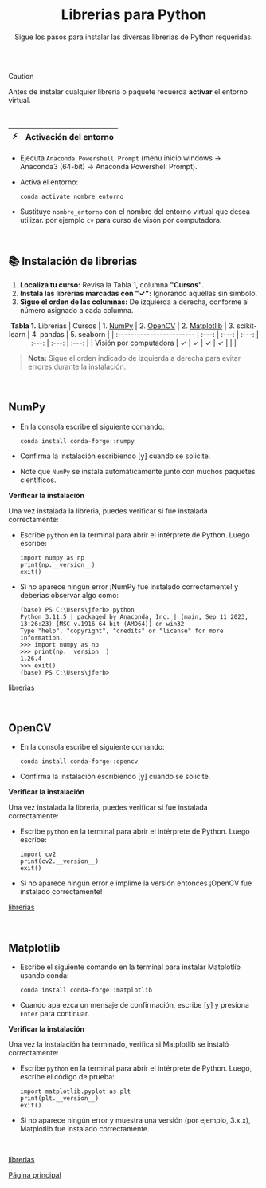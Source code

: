 <div  align="center">
    
# Librerias para Python

Sigue los pasos para instalar las diversas librerias de Python requeridas.

</div>

<br/>
<br/>

> [!CAUTION]
> Antes de instalar cualquier libreria o paquete recuerda **activar** el entorno virtual.

<br/>

| :zap: | **Activación del entorno** |
|-------|:---------------------------|

- Ejecuta `Anaconda Powershell Prompt` (menu inicio windows &rarr;  Anaconda3 (64-bit) &rarr; Anaconda Powershell Prompt).
- Activa el entorno:

    ```console
   conda activate nombre_entorno
   ```

- Sustituye `nombre_entorno` con el nombre del entorno virtual que desea utilizar. por ejemplo `cv` para curso de visón por computadora.

<br/>

<a name="tb-libs"></a>

## 📚 Instalación de librerias

  1. **Localiza tu curso:** Revisa la Tabla 1, columna **"Cursos"**.  
  2. **Instala las librerias marcadas con "✓":** Ignorando aquellas sin símbolo.
  3. **Sigue el orden de las columnas:** De izquierda a derecha, conforme al número asignado a cada columna.

<div  align="center">
    
**Tabla 1.** Librerias
| Cursos                    | 1. [NumPy](#NumPy) | 2. [OpenCV](#OpenCV) | 2. [Matplotlib](#Matplotlib) | 3. scikit-learn | 4. pandas | 5. seaborn |
| :------------------------ | :---:              | :---:                | :---:                        | :---:            | :---:     | :---:     |
| Visión por computadora    | ✓                  | ✓                   | ✓                            | ✓                |           |           |

</div>
    
> **Nota:** Sigue el orden indicado de izquierda a derecha para evitar errores durante la instalación.

<br/>
  
## NumPy

- En la consola escribe el siguiente comando:

  ```console
  conda install conda-forge::numpy
  ```

- Confirma la instalación escribiendo [y] cuando se solicite.
- Note que `NumPy` se instala automáticamente junto con muchos paquetes científicos.

**Verificar la instalación**

Una vez instalada la libreria, puedes verificar si fue instalada correctamente:
- Escribe `python` en la terminal para abrir el intérprete de Python. Luego escribe:

  ```console
  import numpy as np
  print(np.__version__)
  exit()
  ```
  
- Si no aparece ningún error ¡NumPy fue instalado correctamente! y deberias observar algo como:

  ```console
  (base) PS C:\Users\jferb> python
  Python 3.11.5 | packaged by Anaconda, Inc. | (main, Sep 11 2023, 13:26:23) [MSC v.1916 64 bit (AMD64)] on win32
  Type "help", "copyright", "credits" or "license" for more information.
  >>> import numpy as np
  >>> print(np.__version__)
  1.26.4
  >>> exit()
  (base) PS C:\Users\jferb>
  ```

[librerias](#tb-libs)

<br/>

## OpenCV

- En la consola escribe el siguiente comando:

  ```console
  conda install conda-forge::opencv
  ```

- Confirma la instalación escribiendo [y] cuando se solicite.

**Verificar la instalación**

Una vez instalada la libreria, puedes verificar si fue instalada correctamente:
- Escribe `python` en la terminal para abrir el intérprete de Python. Luego escribe:

  ```console
  import cv2
  print(cv2.__version__)
  exit()
  ```
  
- Si no aparece ningún error e implime la versión entonces ¡OpenCV fue instalado correctamente!

[librerias](#tb-libs)

<br/>

## Matplotlib

- Escribe el siguiente comando en la terminal para instalar Matplotlib usando conda:

  ```console
  conda install conda-forge::matplotlib
  ```

- Cuando aparezca un mensaje de confirmación, escribe [y] y presiona `Enter` para continuar.

**Verificar la instalación**

Una vez la instalación ha terminado, verifica si Matplotlib se instaló correctamente:

- Escribe `python` en la terminal para abrir el intérprete de Python. Luego, escribe el código de prueba:

  ```console
  import matplotlib.pyplot as plt
  print(plt.__version__)
  exit()
  ```
  
- Si no aparece ningún error y muestra una versión (por ejemplo, 3.x.x), Matplotlib fue instalado correctamente.

<br/>

[librerias](#tb-libs)

[Página principal](../../README.md)
